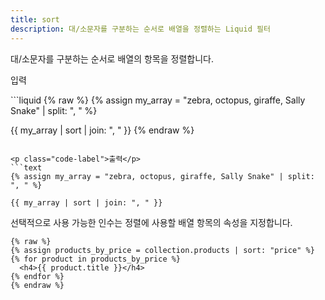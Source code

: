 ```yaml
---
title: sort
description: 대/소문자를 구분하는 순서로 배열을 정렬하는 Liquid 필터
---
```


대/소문자를 구분하는 순서로 배열의 항목을 정렬합니다.

<p class="code-label">입력</p>
```liquid
{% raw %}
{% assign my_array = "zebra, octopus, giraffe, Sally Snake" | split: ", " %}

{{ my_array | sort | join: ", " }}
{% endraw %}
```

<p class="code-label">출력</p>
```text
{% assign my_array = "zebra, octopus, giraffe, Sally Snake" | split: ", " %}

{{ my_array | sort | join: ", " }}
```

선택적으로 사용 가능한 인수는 정렬에 사용할 배열 항목의 속성을 지정합니다.

```liquid
{% raw %}
{% assign products_by_price = collection.products | sort: "price" %}
{% for product in products_by_price %}
  <h4>{{ product.title }}</h4>
{% endfor %}
{% endraw %}
```
